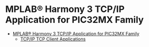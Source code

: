 # MPLAB® Harmony 3 TCP/IP Application for PIC32MX Family

-   [MPLAB® Harmony 3 TCP/IP Application for PIC32MX Family](GUID-89F95307-C969-4FDE-A587-CB0E473E603E.md)
    -   [TCP/IP TCP Client Applications](GUID-1618DA31-FB9A-423D-8795-80EF096A5B6B.md)

